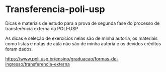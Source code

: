 # Transferencia-poli-usp
Dicas e materiais de estudo para a prova de segunda fase do processo de transferência externa da POLI-USP

As dicas e seleção de exercícios nelas são de minha autoria, os materiais como listas e notas de aula não são de minha autoria e os devidos créditos foram dados.

https://www.poli.usp.br/ensino/graduacao/formas-de-ingresso/transferencia-externa

